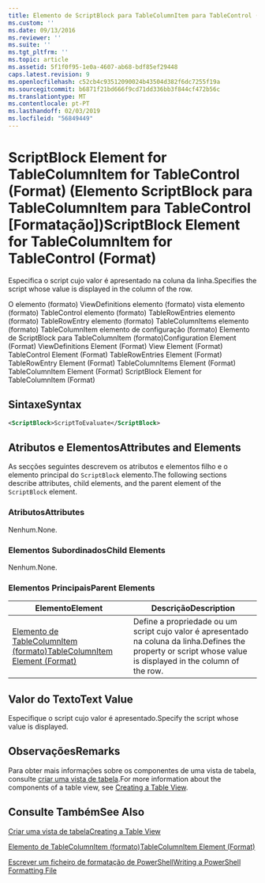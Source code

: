 ```yaml
---
title: Elemento de ScriptBlock para TableColumnItem para TableControl (formato) | Documentos da Microsoft
ms.custom: ''
ms.date: 09/13/2016
ms.reviewer: ''
ms.suite: ''
ms.tgt_pltfrm: ''
ms.topic: article
ms.assetid: 5f1f0f95-1e0a-4607-ab68-bdf85ef29448
caps.latest.revision: 9
ms.openlocfilehash: c52cb4c93512090024b43504d382f6dc7255f19a
ms.sourcegitcommit: b6871f21bd666f9cd71dd336bb3f844cf472b56c
ms.translationtype: MT
ms.contentlocale: pt-PT
ms.lasthandoff: 02/03/2019
ms.locfileid: "56849449"
---
```

# <a name="scriptblock-element-for-tablecolumnitem-for-tablecontrol-format"></a><span data-ttu-id="0e51d-102">ScriptBlock Element for TableColumnItem for TableControl (Format) (Elemento ScriptBlock para TableColumnItem para TableControl [Formatação])</span><span class="sxs-lookup"><span data-stu-id="0e51d-102">ScriptBlock Element for TableColumnItem for TableControl (Format)</span></span>

<span data-ttu-id="0e51d-103">Especifica o script cujo valor é apresentado na coluna da linha.</span><span class="sxs-lookup"><span data-stu-id="0e51d-103">Specifies the script whose value is displayed in the column of the row.</span></span>

<span data-ttu-id="0e51d-104">O elemento (formato) ViewDefinitions elemento (formato) vista elemento (formato) TableControl elemento (formato) TableRowEntries elemento (formato) TableRowEntry elemento (formato) TableColumnItems elemento (formato) TableColumnItem elemento de configuração (formato) Elemento de ScriptBlock para TableColumnItem (formato)</span><span class="sxs-lookup"><span data-stu-id="0e51d-104">Configuration Element (Format) ViewDefinitions Element (Format) View Element (Format) TableControl Element (Format) TableRowEntries Element (Format) TableRowEntry Element (Format) TableColumnItems Element (Format) TableColumnItem Element (Format) ScriptBlock Element for TableColumnItem (Format)</span></span>

## <a name="syntax"></a><span data-ttu-id="0e51d-105">Sintaxe</span><span class="sxs-lookup"><span data-stu-id="0e51d-105">Syntax</span></span>

```xml
<ScriptBlock>ScriptToEvaluate</ScriptBlock>
```

## <a name="attributes-and-elements"></a><span data-ttu-id="0e51d-106">Atributos e Elementos</span><span class="sxs-lookup"><span data-stu-id="0e51d-106">Attributes and Elements</span></span>

<span data-ttu-id="0e51d-107">As secções seguintes descrevem os atributos e elementos filho e o elemento principal do `ScriptBlock` elemento.</span><span class="sxs-lookup"><span data-stu-id="0e51d-107">The following sections describe attributes, child elements, and the parent element of the `ScriptBlock` element.</span></span>

### <a name="attributes"></a><span data-ttu-id="0e51d-108">Atributos</span><span class="sxs-lookup"><span data-stu-id="0e51d-108">Attributes</span></span>

<span data-ttu-id="0e51d-109">Nenhum.</span><span class="sxs-lookup"><span data-stu-id="0e51d-109">None.</span></span>

### <a name="child-elements"></a><span data-ttu-id="0e51d-110">Elementos Subordinados</span><span class="sxs-lookup"><span data-stu-id="0e51d-110">Child Elements</span></span>

<span data-ttu-id="0e51d-111">Nenhum.</span><span class="sxs-lookup"><span data-stu-id="0e51d-111">None.</span></span>

### <a name="parent-elements"></a><span data-ttu-id="0e51d-112">Elementos Principais</span><span class="sxs-lookup"><span data-stu-id="0e51d-112">Parent Elements</span></span>

|<span data-ttu-id="0e51d-113">Elemento</span><span class="sxs-lookup"><span data-stu-id="0e51d-113">Element</span></span>|<span data-ttu-id="0e51d-114">Descrição</span><span class="sxs-lookup"><span data-stu-id="0e51d-114">Description</span></span>|
|-------------|-----------------|
|[<span data-ttu-id="0e51d-115">Elemento de TableColumnItem (formato)</span><span class="sxs-lookup"><span data-stu-id="0e51d-115">TableColumnItem Element (Format)</span></span>](./tablecolumnitem-element-for-tablecolumnitems-for-tablecontrol-format.md)|<span data-ttu-id="0e51d-116">Define a propriedade ou um script cujo valor é apresentado na coluna da linha.</span><span class="sxs-lookup"><span data-stu-id="0e51d-116">Defines the property or script whose value is displayed in the column of the row.</span></span>|

## <a name="text-value"></a><span data-ttu-id="0e51d-117">Valor do Texto</span><span class="sxs-lookup"><span data-stu-id="0e51d-117">Text Value</span></span>

<span data-ttu-id="0e51d-118">Especifique o script cujo valor é apresentado.</span><span class="sxs-lookup"><span data-stu-id="0e51d-118">Specify the script whose value is displayed.</span></span>

## <a name="remarks"></a><span data-ttu-id="0e51d-119">Observações</span><span class="sxs-lookup"><span data-stu-id="0e51d-119">Remarks</span></span>

<span data-ttu-id="0e51d-120">Para obter mais informações sobre os componentes de uma vista de tabela, consulte [criar uma vista de tabela](./creating-a-table-view.md).</span><span class="sxs-lookup"><span data-stu-id="0e51d-120">For more information about the components of a table view, see [Creating a Table View](./creating-a-table-view.md).</span></span>

## <a name="see-also"></a><span data-ttu-id="0e51d-121">Consulte Também</span><span class="sxs-lookup"><span data-stu-id="0e51d-121">See Also</span></span>

[<span data-ttu-id="0e51d-122">Criar uma vista de tabela</span><span class="sxs-lookup"><span data-stu-id="0e51d-122">Creating a Table View</span></span>](./creating-a-table-view.md)

[<span data-ttu-id="0e51d-123">Elemento de TableColumnItem (formato)</span><span class="sxs-lookup"><span data-stu-id="0e51d-123">TableColumnItem Element (Format)</span></span>](./tablecolumnitem-element-for-tablecolumnitems-for-tablecontrol-format.md)

[<span data-ttu-id="0e51d-124">Escrever um ficheiro de formatação de PowerShell</span><span class="sxs-lookup"><span data-stu-id="0e51d-124">Writing a PowerShell Formatting File</span></span>](./writing-a-powershell-formatting-file.md)
